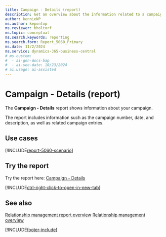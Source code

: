 ```yaml
---
title: Campaign - Details (report)
description: Get an overview about the information related to a campaign.
author: kennieNP
ms.author: kepontop
ms.reviewer: bholtorf
ms.topic: conceptual
ms.search.keywords: reporting
ms.search.form: Report_5060_Primary
ms.date: 11/2/2024
ms.service: dynamics-365-business-central
# ms.custom:
#  - ai-gen-docs-bap
#  - ai-seo-date: 10/23/2024
# ai.usage: ai-assisted
---
```


# Campaign - Details (report)

The **Campaign - Details** report shows information about your campaign. 

The report includes information such as the campaign number, date, and description, as well as related campaign entries.


## Use cases

[!INCLUDE[report-5060-scenario](../includes/report-5060-scenario-include.md)]

<!-- 

Prompt

Below is a report in an ERP system. Provide 3-4 use cases for different personas working with project management or finance for projects.

Format like this:    
  
As a <persona>, use the report to    
* use case 1  
* use case 2    

Do not capitalize the persona names. 

Do not start lines with "Use the data to"

## Report name
Campaign - Details

## Report description


### What the report does

### Use cases


Please include your data sources and URLs

-->


## Try the report

Try the report here: [Campaign - Details](https://businesscentral.dynamics.com?report=5060)

[!INCLUDE[ctrl-right-click-to-open-in-new-tab](../includes/ctrl-right-click-to-open-in-new-tab.md)]

## See also

[Relationship management report overview](../marketing-reports.md)
[Relationship management overview](../marketing-relationship-management.md)

[!INCLUDE[footer-include](../includes/footer-banner.md)]